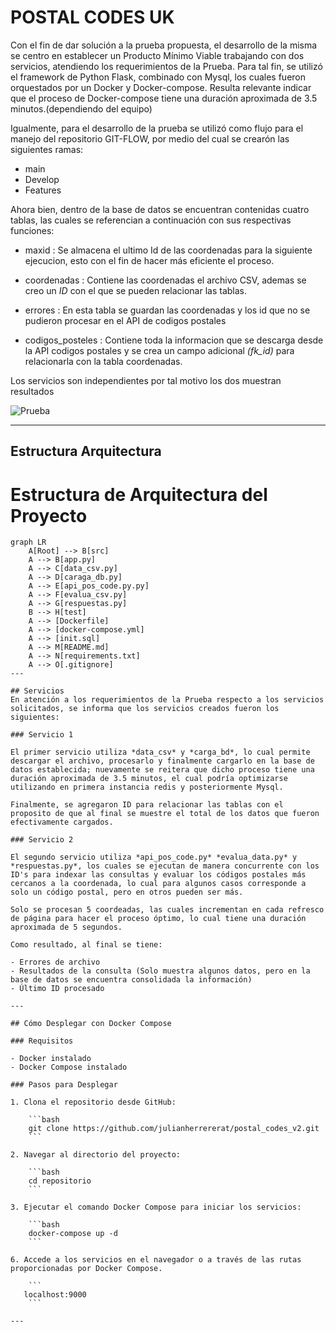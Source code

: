 # POSTAL CODES UK

Con el fin de dar solución a la prueba propuesta, el desarrollo de la misma se centro en establecer un Producto Mínimo Viable trabajando con dos servicios, atendiendo los requerimientos de la Prueba. Para tal fin, se utilizó el framework de Python Flask, combinado con Mysql, los cuales fueron orquestados por un Docker y Docker-compose. Resulta relevante indicar que el proceso de Docker-compose tiene una duración aproximada de 3.5 minutos.(dependiendo del equipo) 

Igualmente, para el desarrollo de la prueba se utilizó como flujo para el manejo del repositorio GIT-FLOW, por medio del cual se crearón las siguientes ramas: 

- main
- Develop
- Features

Ahora bien, dentro de la base de datos se encuentran contenidas cuatro tablas, las cuales se referencian a continuación con sus respectivas funciones:

- maxid : Se almacena el ultimo Id de las coordenadas para la siguiente ejecucion, esto con el fin de hacer más eficiente el proceso.

- coordenadas : Contiene las coordenadas el archivo CSV, ademas se creo un *ID* con el que se pueden relacionar las tablas. 

- errores : En esta tabla se guardan las coordenadas y los id que no se pudieron procesar en el API de codigos postales

- codigos_posteles : Contiene toda la informacion que se descarga desde la API codigos postales y se crea un campo adicional *(fk_id)* para relacionarla con la tabla coordenadas.

Los servicios son independientes por tal motivo los dos muestran resultados


<img src="/Users/julianherrera/postal_codes_v2/Untitled design.gif" alt="Prueba">



---
## Estructura Arquitectura
# Estructura de Arquitectura del Proyecto

```mermaid
graph LR
    A[Root] --> B[src]
    A --> B[app.py]
    A --> C[data_csv.py]
    A --> D[caraga_db.py]
    A --> E[api_pos_code.py.py]
    A --> F[evalua_csv.py]
    A --> G[respuestas.py]
    B --> H[test]
    A --> [Dockerfile]
    A --> [docker-compose.yml]
    A --> [init.sql]
    A --> M[README.md]
    A --> N[requirements.txt]
    A --> O[.gitignore]
---

## Servicios
En atención a los requerimientos de la Prueba respecto a los servicios solicitados, se informa que los servicios creados fueron los siguientes: 

### Servicio 1

El primer servicio utiliza *data_csv* y *carga_bd*, lo cual permite descargar el archivo, procesarlo y finalmente cargarlo en la base de datos establecida; nuevamente se reitera que dicho proceso tiene una duración aproximada de 3.5 minutos, el cual podría optimizarse utilizando en primera instancia redis y posteriormente Mysql. 

Finalmente, se agregaron ID para relacionar las tablas con el proposito de que al final se muestre el total de los datos que fueron efectivamente cargados. 

### Servicio 2

El segundo servicio utiliza *api_pos_code.py* *evalua_data.py* y *respuestas.py*, los cuales se ejecutan de manera concurrente con los ID's para indexar las consultas y evaluar los códigos postales más cercanos a la coordenada, lo cual para algunos casos corresponde a solo un código postal, pero en otros pueden ser más. 

Solo se procesan 5 coordeadas, las cuales incrementan en cada refresco de página para hacer el proceso óptimo, lo cual tiene una duración aproximada de 5 segundos.

Como resultado, al final se tiene: 

- Errores de archivo
- Resultados de la consulta (Solo muestra algunos datos, pero en la base de datos se encuentra consolidada la información)
- Último ID procesado 

---

## Cómo Desplegar con Docker Compose

### Requisitos

- Docker instalado
- Docker Compose instalado

### Pasos para Desplegar

1. Clona el repositorio desde GitHub:

    ```bash
    git clone https://github.com/julianherrererat/postal_codes_v2.git
    ```

2. Navegar al directorio del proyecto:

    ```bash
    cd repositorio
    ```

3. Ejecutar el comando Docker Compose para iniciar los servicios:

    ```bash
    docker-compose up -d
    ```

6. Accede a los servicios en el navegador o a través de las rutas proporcionadas por Docker Compose.

    ```
   localhost:9000
    ```

---
